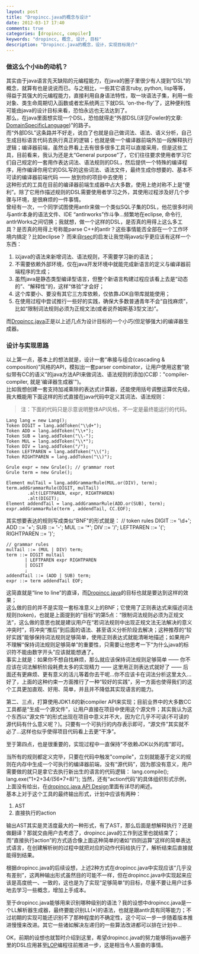 ```yaml
---
layout: post
title: "Dropincc.java的概念与设计"
date: 2012-03-17 17:40
comments: true
categories: [dropincc, compiler]
keywords: "dropincc, 概念, 设计, 目标"
description: "Dropincc.java的概念，设计，实现目标简介"
---
```

### 做这么个小lib的动机？
其实由于java语言先天缺陷的元编程能力，在java的圈子里很少有人提到“DSL”的概念，就算有也是说说而已。与之相比，一些其它语言ruby, python, lisp等等，得益于其强大的元编程能力，直接利用自身语法特性，取一块语法子集，利用一些对象、类生命周期切入函数或者宏系统两三下就DSL 'on-the-fly'了，这种便利性可能由java的设计目标来看，恐怕永远也无法达到了。  
那么，在java里面想实现一个DSL，恐怕就得走“外部DSL(详见Fowler的文章: [DomainSpecificLanguage](http://martinfowler.com/bliki/DomainSpecificLanguage.html))”的路子。  
而“外部DSL”这条路并不好走，说白了也就是自己做词法、语法、语义分析，自己生成目标语言代码去执行真正的逻辑；也就是做一个编译器前端外加一段解释执行逻辑；编译器前端，虽然业界看上去有很多很多工具可以直接采用，但是这些工具，目前看来，我认为还是太“General purpose”了，它们往往要求使用者学习它们自己规定的一套用作表达词法、语法规则的DSL，然后提供一个特殊的编译程序，用作编译你用它的DSL写的这些词法、语法文件，最终生成你想要的、基本不可读的编译器前端代码 —— 放到你的项目中去使用；  
这种形式的工具在目前的编译器前端生成器中占大多数，使用上绝对称不上是“便利”。除了它用作描述规则的DSL需要使用者学习之外，其使用过程涉及好几个步骤与环境，是很麻烦的一件事情。  
曾经有一次，一个同学试图使用antlr来做一个类似SQL子集的DSL，他花很多时间与antlr本身的语法文件、IDE “antlrworks”作斗争...频繁地在eclipse, 命令行, antlrWorks之间切换；我就想，做一个这样的DSL，是否真的用得上这么多工具？是否真的用得上号称能parse C++的antlr？这些事情能否全部在一个工作环境内搞定？比如eclipse？
而来自[rsec](https://github.com/luikore/rsec)的启发让我觉得java似乎更应该有这样一个东西：  

1. 以java的语法来新增词法、语法规则，不需要学习新的语法；  
1. 不需要依赖外部环境，仅在java开发环境中就能完成新语言的定义与编译器前端程序的生成；  
1. 虽然java是静态类型编译型语言，但整个新语言构建过程应该看上去是“动态的”、“解释性”的，这样“体验”才会好；  
1. 这个库要小、要没有其它三方库依赖，仅依靠JDK自带库就能使用；
1. 在使用过程中尝试推行一些好的实践，确保大多数普通青年不会“自找麻烦”，比如“限制词法规则必须为正规文法(或者说乔姆斯基3型文法)”。

而[Dropincc.java](https://github.com/pfmiles/dropincc.java)正是以上述几点为设计目标的一个小巧(但足够强大)的编译器生成器。
<!-- more -->
### 设计与实现思路
以上第一点，基本上的想法就是，设计一套“串接与组合(cascading & composition)”风格的API，模拟出一套parser combinator，让用户使用这套“貌似带有CC的语义”的java方法API来做词法、语法规则的添加(CC即："compiler-compiler, 就是'编译器生成器'")。  
比如我想创建一套支持加减乘除的表达式计算器，还能使用括号调整运算优先级，我大概能用下面这样的形式直接在java代码中定义其词法、语法规则：
>注：下面的代码只是示意说明整体API风格，不一定是最终能运行的代码。

    Lang lang = new Lang();
	Token DIGIT = lang.addToken("\\d+");
	Token ADD = lang.addToken("\\+");
	Token SUB = lang.addToken("\\-");
	Token MUL = lang.addToken("\\*");
	Token DIV = lang.addToken("/");
	Token LEFTPAREN = lang.addToken("\\(");
	Token RIGHTPAREN = lang.addToken("\\)");

	Grule expr = new Grule(); // grammar root
	Grule term = new Grule();
		
	Element mulTail = lang.addGrammarRule(MUL.or(DIV), term);
	term.addGrammarRule(DIGIT, mulTail)
			.alt(LEFTPAREN, expr, RIGHTPAREN)
			.alt(DIGIT);
	Element addendTail = lang.addGrammarRule(ADD.or(SUB), term);
	expr.addGrammarRule(term , addendTail, CC.EOF);
其实想要表达的规则写成类似"BNF"的形式就是：
    // token rules
    DIGIT ::= '\d+';
    ADD ::= '+';
    SUB ::= '-';
    MUL ::= '*';
    DIV ::= '/';
    LEFTPAREN ::= '(';
    RIGHTPAREN ::= ')';

    // grammar rules
    mulTail ::= (MUL | DIV) term;
    term ::= DIGIT multail
           | LEFTPAREN expr RIGHTPAREN
           | DIGIT
           ;
    addendTail ::= (ADD | SUB) term;
    expr ::= term addendTail EOF;
这简直就是“line to line”的直译，而[Dropincc.java](https://github.com/pfmiles/dropincc.java)的目标也就是要达到这样的效果；  
这么做的目的并不是实现一套标准意义上的BNF；它使用了正则表达式来描述词法规则(token)，也就是上面提到的“目标”的第5点：“限制词法规则必须为正规文法”，这么做的意思也就是建议用户在“若词法规则中出现正规文法无法解决的意义冲突时”，将冲突“推后”到后面的语法、甚至语义分析阶段去解决；这种推荐的“较好实践”能够保持词法规则足够简单，使用正则表达式就能清晰地描述；如果用户不理解“保持词法规则足够简单”的重要性，只需要让他思考一下“为什么java的标识符不能由数字开头”应该就能想通了。  
事实上就是：如果你不想自找麻烦，那么就应该保持词法规则足够简单 —— 你不应该在词法解析阶段耗费太多的实现精力 —— 这里用正则表达式就好了 —— 后面还有更麻烦、更有意义的活儿等着你去干呢...你不应该卡在词法分析这里太久...  
好了，上面的这种约束一方面推行了一种“较好的实践”，另一方面也使得我们的这个工具更加直观、好用、简单，并且并不降低其实现语言的能力。

第二、三点，打算使用JDK1.6的新compiler API来实现；目前业界中的大多数CC工具都是“生成一个源文件”，让用户直接在项目中使用这个源文件；其实我认为这个东西以“源文件”的形式出现在项目中意义并不大，因为它几乎不可读(不可读的源代码有什么意义呢？)。只要有一个可执行的内存表示即可，“源文件”其实就不必了...这样也似乎使得项目代码看上去更“干净”。  

至于第四点，也是很重要的，实现过程中一直保持“不依赖JDK以外的库”即可。

当所有的规则都定义完毕，只要在代码中触发"compile"，立刻就能基于定义的规则在内存中生成一个可执行的编译器前端，没有“源代码”，因为那没有意义，用户需要做的就只是拿它去执行新出生的语言的代码逻辑：
    lang.compile();
    lang.exe("1+2+3*4/(5*6*7+8)");
当然，还有“action代码”的具体组织形式示例，上面没有给出，在[dropincc.java API Design](dropincc-dot-java-api-design/)里面有详尽的阐述。  
基本上对于这个工具的最终输出形式，计划中应该有两种：

1. AST
2. 直接执行的action

输出AST其实是灵活度最大的一种形式，有了AST，那么后面是想解释执行？还是做翻译？那就交由用户去考虑了，dropincc.java的工作到这里也就结束了；  
而“直接执行action”的方式适合像上面这种简单的诸如“四则运算”这样的简单表达式语言，在创建解析树的过程中就把对应的动作代码给执行了，解析结束后直接就能得到结果。  

根据dropincc.java的后续设想，上述2种方式在dropincc.java中实现应该“几乎没有差别”，这两种输出形式虽然目的可能不一样，但在dropincc.java中实现起来应该是高度统一、一致的，这也是为了实现“足够简单”的目标，尽量不要让用户过多地去学习一些概念，增加上手成本。

至于dropincc.java能够用来识别哪种级别的语法？我的设想中dropincc.java是一个LL解析器生成器，最终要能识别LL(\*)的语法，也就是跟antlr具有同等能力；不过初期的实现可能还识别不了那种程度的不确定性，这个可以一步一步随着版本推进慢慢来改进。其它一些诸如解决左递归的一些算法改进都可以排在计划中...

OK，前期的设想也就暂时介绍到这里，希望dropincc.java的努力能够将java圈子里的DSL应用甚至[LOP](http://en.wikipedia.org/wiki/Language-oriented_programming)编程往前推进一步，这是相当令人振奋的事情。
